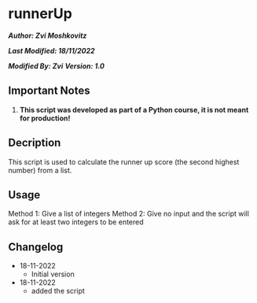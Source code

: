 # runnerUp
**_Author: Zvi Moshkovitz_**

**_Last Modified: 18/11/2022_**

**_Modified By: Zvi_**
**_Version: 1.0_**

## Important Notes
1. **This script was developed as part of a Python course, it is not meant for production!**

## Decription
This script is used to calculate the runner up score (the second highest number) from a list.

## Usage
Method 1: Give a list of integers
Method 2: Give no input and the script will ask for at least two integers to be entered

## Changelog
* 18-11-2022
    * Initial version
* 18-11-2022
    * added the script
